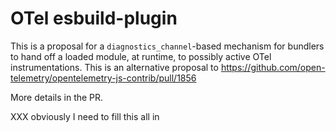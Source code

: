 # OTel esbuild-plugin

This is a proposal for a `diagnostics_channel`-based mechanism for bundlers
to hand off a loaded module, at runtime, to possibly active OTel
instrumentations. This is an alternative proposal to
https://github.com/open-telemetry/opentelemetry-js-contrib/pull/1856

More details in the PR.

XXX obviously I need to fill this all in
